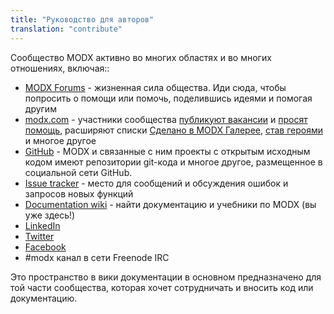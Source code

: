 ```yaml
---
title: "Руководство для авторов"
translation: "contribute"
---
```


Сообщество MODX активно во многих областях и во многих отношениях, включая::

- [MODX Forums](https://community.modx.com/) - жизненная сила общества. Иди сюда, чтобы попросить о помощи или помочь, поделившись идеями и помогая другим
- [modx.com](https://modx.com/) - участники сообщества [публикуют вакансии](https://modx.com/services/jobs/) и [просят помощь](https://modx.com/services/help-wanted/), расширяют списки [Сделано в MODX Галерее](https://modx.com/learn/gallery/), [став героями](https://modx.com/community/wall-of-fame/) и многое другое
- [GitHub](https://github.com/modxcms/) - MODX и связанные с ним проекты с открытым исходным кодом имеют репозитории git-кода и многое другое, размещенное в социальной сети GitHub.
- [Issue tracker](http://bugs.modx.com/) - место для сообщений и обсуждения ошибок и запросов новых функций
- [Documentation wiki](http://rtfm.modx.com/) - найти документацию и учебники по MODX (вы уже здесь!)
- [LinkedIn](http://www.linkedin.com/groups?gid=697477)
- [Twitter](http://twitter.com/#!/modxcms)
- [Facebook](http://www.facebook.com/modxcms)
- \#modx канал в сети Freenode IRC

Это пространство в вики документации в основном предназначено для той части сообщества, которая хочет сотрудничать и вносить код или документацию.
